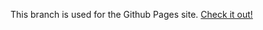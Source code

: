 This branch is used for the Github Pages site. [Check it out!](https://realmcoded.github.io/Rec.js/)